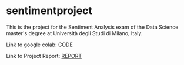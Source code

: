 # sentimentproject
This is the project for the Sentiment Analysis exam of the Data Science master's degree at Università degli Studi di Milano, Italy.

Link to google colab: [CODE](httphttps://colab.research.google.com/drive/1aDoNFhriNSNQSQQZ5oKYLftymrzBnNhw?usp=sharing)

Link to Project Report: [REPORT](https://github.com/nicholascarp/sentimentproject/blob/main/Sentiment_analysis_Project.pdf)
